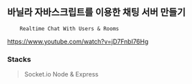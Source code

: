 ## 바닐라 자바스크립트를 이용한 채팅 서버 만들기 

        Realtime Chat With Users & Rooms


https://www.youtube.com/watch?v=jD7FnbI76Hg



### Stacks
> Socket.io
> Node & Express